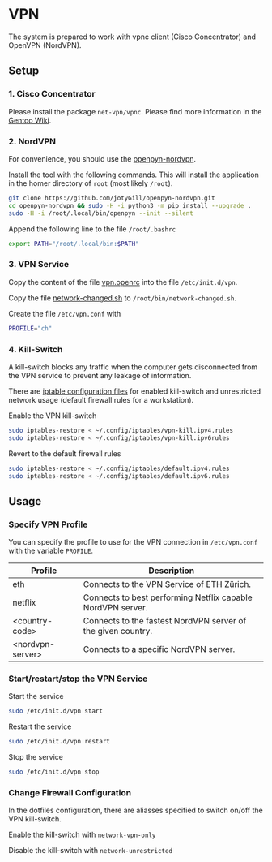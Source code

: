 # VPN

The system is prepared to work with vpnc client (Cisco Concentrator) and OpenVPN (NordVPN).

## Setup

### 1. Cisco Concentrator

Please install the package `net-vpn/vpnc`. Please find more information in the [Gentoo Wiki](https://wiki.gentoo.org/wiki/Vpnc).

### 2. NordVPN

For convenience, you should use the [openpyn-nordvpn](https://github.com/jotyGill/openpyn-nordvpn).

Install the tool with the following commands. This will install the application in the homer directory of `root` (most likely `/root`).

```bash
git clone https://github.com/jotyGill/openpyn-nordvpn.git
cd openpyn-nordvpn && sudo -H -i python3 -m pip install --upgrade .
sudo -H -i /root/.local/bin/openpyn --init --silent
```

Append the following line to the file `/root/.bashrc`

```bash
export PATH="/root/.local/bin:$PATH"
```

### 3. VPN Service

Copy the content of the file [vpn.openrc](../../scripts/vpn/vpn.openrc) into the file `/etc/init.d/vpn`.

Copy the file [network-changed.sh](../../scripts/vpn/network-changed.sh) to `/root/bin/network-changed.sh`.

Create the file `/etc/vpn.conf` with

```bash
PROFILE="ch"
```

### 4. Kill-Switch

A kill-switch blocks any traffic when the computer gets disconnected from the VPN service to prevent any leakage of information.

There are [iptable configuration files](../../.config/iptables) for enabled kill-switch and unrestricted network usage (default firewall rules for a workstation).

Enable the VPN kill-switch

```bash
sudo iptables-restore < ~/.config/iptables/vpn-kill.ipv4.rules
sudo iptables-restore < ~/.config/iptables/vpn-kill.ipv6rules
```

Revert to the default firewall rules

```bash
sudo iptables-restore < ~/.config/iptables/default.ipv4.rules
sudo iptables-restore < ~/.config/iptables/default.ipv6.rules
```

## Usage

### Specify VPN Profile

You can specify the profile to use for the VPN connection in `/etc/vpn.conf` with the variable `PROFILE`.

| Profile           | Description                                                 |
|-------------------|-------------------------------------------------------------|
| eth               | Connects to the VPN Service of ETH Zürich.                  |
| netflix           | Connects to best performing Netflix capable NordVPN server. |
| \<country-code>   | Connects to the fastest NordVPN server of the given country.|
| \<nordvpn-server> | Connects to a specific NordVPN server.                      |

### Start/restart/stop the VPN Service

Start the service

```bash
sudo /etc/init.d/vpn start
```

Restart the service

```bash
sudo /etc/init.d/vpn restart
```

Stop the service

```bash
sudo /etc/init.d/vpn stop
```

### Change Firewall Configuration

In the dotfiles configuration, there are aliasses specified to switch on/off the VPN kill-switch.

Enable the kill-switch with `network-vpn-only`

Disable the kill-switch with `network-unrestricted`

